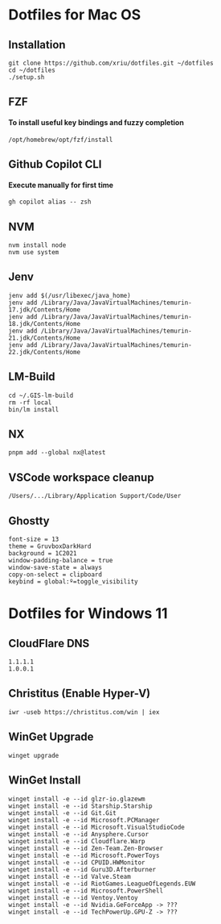 # Dotfiles for Mac OS

## Installation

```
git clone https://github.com/xriu/dotfiles.git ~/dotfiles
cd ~/dotfiles
./setup.sh
```

## FZF

#### To install useful key bindings and fuzzy completion

```
/opt/homebrew/opt/fzf/install
```

## Github Copilot CLI

#### Execute manually for first time

```
gh copilot alias -- zsh
```

## NVM

```
nvm install node
nvm use system
```

## Jenv

```
jenv add $(/usr/libexec/java_home)
jenv add /Library/Java/JavaVirtualMachines/temurin-17.jdk/Contents/Home
jenv add /Library/Java/JavaVirtualMachines/temurin-18.jdk/Contents/Home
jenv add /Library/Java/JavaVirtualMachines/temurin-21.jdk/Contents/Home
jenv add /Library/Java/JavaVirtualMachines/temurin-22.jdk/Contents/Home
```

## LM-Build

```
cd ~/.GIS-lm-build
rm -rf local
bin/lm install
```

## NX

```
pnpm add --global nx@latest
```

## VSCode workspace cleanup

```
/Users/.../Library/Application Support/Code/User
```

## Ghostty

```
font-size = 13
theme = GruvboxDarkHard
background = 1C2021
window-padding-balance = true
window-save-state = always
copy-on-select = clipboard
keybind = global:º=toggle_visibility
```

# Dotfiles for Windows 11

## CloudFlare DNS

```
1.1.1.1
1.0.0.1
```

## Christitus (Enable Hyper-V)

```
iwr -useb https://christitus.com/win | iex
```

## WinGet Upgrade

```
winget upgrade
```

## WinGet Install

```
winget install -e --id glzr-io.glazewm
winget install -e --id Starship.Starship
winget install -e --id Git.Git
winget install -e --id Microsoft.PCManager
winget install -e --id Microsoft.VisualStudioCode
winget install -e --id Anysphere.Cursor
winget install -e --id Cloudflare.Warp
winget install -e --id Zen-Team.Zen-Browser
winget install -e --id Microsoft.PowerToys
winget install -e --id CPUID.HWMonitor
winget install -e --id Guru3D.Afterburner
winget install -e --id Valve.Steam
winget install -e --id RiotGames.LeagueOfLegends.EUW
winget install -e --id Microsoft.PowerShell
winget install -e --id Ventoy.Ventoy
winget install -e --id Nvidia.GeForceApp -> ???
winget install -e --id TechPowerUp.GPU-Z -> ???
```

